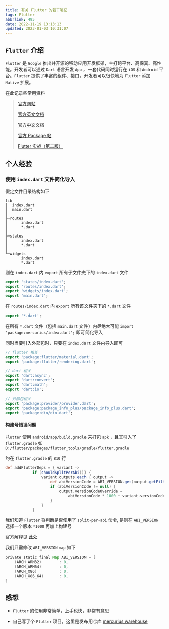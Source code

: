 ```yaml
---
title: 有关 Flutter 的若干笔记
tags: Flutter
abbrlink: 495
date: 2022-11-19 13:13:13
updated: 2023-01-03 10:31:07
---
```


## `Flutter` 介绍

`Flutter` 是 `Google` 推出并开源的移动应用开发框架，主打跨平台、高保真、高性能。开发者可以通过 `Dart` 语言开发 `App` ，一套代码同时运行在 `iOS` 和 `Android` 平台。`Flutter` 提供了丰富的组件、接口，开发者可以很快地为 `Flutter` 添加 `Native` 扩展。

在此记录些常用资料

> [官方网站](https://flutter.dev/)
>
> [官方英文文档](https://docs.flutter.dev/)
>
> [官方中文文档](https://flutter.cn/docs)
>
> [官方 Package 站](https://pub.dev/)
>
> [Flutter 实战（第二版）](https://book.flutterchina.club/)

## 个人经验

### 使用 `index.dart` 文件简化导入

假定文件目录结构如下

```plaintext
lib
│  index.dart
│  main.dart
│
├─routes
│      index.dart
│      *.dart
│
├─states
│      index.dart
│      *.dart
│
└─widgets
       index.dart
       *.dart
```

则在 `index.dart` 内 `export` 所有子文件夹下的 `index.dart` 文件

```dart
export 'states/index.dart';
export 'routes/index.dart';
export 'widgets/index.dart';
export 'main.dart';
```

在 `routes/index.dart` 内 `export` 所有该文件夹下的 `*.dart` 文件

```dart
export '*.dart';
```

在所有 `*.dart` 文件（包括 `main.dart` 文件）内尽绝大可能 `import 'package:mercurius/index.dart';` 即可简化导入

同时当要引入外部包时，只要在 `index.dart` 文件内导入即可

```dart
// flutter 相关
export 'package:flutter/material.dart';
export 'package:flutter/rendering.dart';

// dart 相关
export 'dart:async';
export 'dart:convert';
export 'dart:math';
export 'dart:io';

// 外部包相关
export 'package:provider/provider.dart';
export 'package:package_info_plus/package_info_plus.dart';
export 'package:dio/dio.dart';
```

#### 构建号错误问题

`Flutter` 使用 `android/app/build.gradle` 来打包 `apk` ，且其引入了 `flutter.gradle` 如 `D:/flutter/packages/flutter_tools/gradle/flutter.gradle`

约在 `flutter.gradle` 的 `810` 行

```gradle
def addFlutterDeps = { variant ->
            if (shouldSplitPerAbi()) {
                variant.outputs.each { output ->
                    def abiVersionCode = ABI_VERSION.get(output.getFilter(OutputFile.ABI))
                    if (abiVersionCode != null) {
                        output.versionCodeOverride =
                            abiVersionCode * 1000 + variant.versionCode
                    }
                }
            }
```

我们知道 `Flutter` 将判断是否使用了 `split-per-abi` 命令, 是则在 `ABI_VERSION` 选择一个版本 `*1000` 再加上构建号

官方解释见 [此处](https://developer.android.com/studio/build/configure-apk-splits)

我们只需修改 `ABI_VERSION` `map` 如下

```gradle
private static final Map ABI_VERSION = [
    (ARCH_ARM32)        : 0,
    (ARCH_ARM64)        : 0,
    (ARCH_X86)          : 0,
    (ARCH_X86_64)       : 0,
]
```

## 感想

- `Flutter` 的使用非常简单，上手也快，非常有意思

- 自己写了个 `Flutter` 项目，这里是发布用仓库 [mercurius warehouse](https://github.com/Cierra-Runis/mercurius_warehouse)
